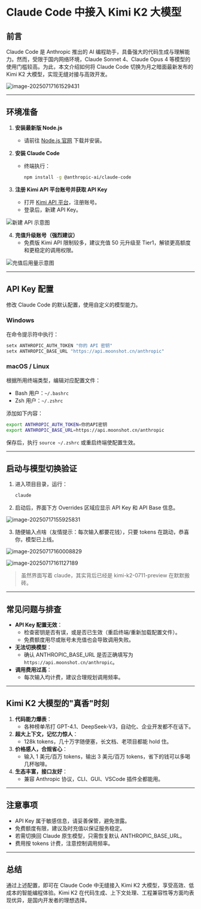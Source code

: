 # Claude Code 中接入 Kimi K2 大模型

## 前言

Claude Code 是 Anthropic 推出的 AI 编程助手，具备强大的代码生成与理解能力。然而，受限于国内网络环境，Claude Sonnet 4、Claude Opus 4 等模型的使用门槛较高。为此，本文介绍如何将 Claude Code 切换为月之暗面最新发布的 Kimi K2 大模型，实现无缝对接与高效开发。

![image-20250717161529431](./assets//image-20250717161529431.png)

---

## 环境准备

1. **安装最新版 Node.js**
   - 请前往 [Node.js 官网](https://nodejs.org/) 下载并安装。
2. **安装 Claude Code**

   - 终端执行：
     ```bash
     npm install -g @anthropic-ai/claude-code
     ```

3. **注册 Kimi API 平台账号并获取 API Key**
   - 打开 [Kimi API 平台](https://kimi.moonshot.cn/)，注册账号。
   - 登录后，新建 API Key。

![新建 API 示意图](./assets//image-20250717155709394.png)

4. **充值升级账号（强烈建议）**
   - 免费版 Kimi API 限制较多，建议充值 50 元升级至 Tier1，解锁更高额度和更稳定的调用权限。

![充值后用量示意图](./assets//image-20250717155753583.png)

---

## API Key 配置

修改 Claude Code 的默认配置，使用自定义的模型能力。

### Windows

在命令提示符中执行：

```cmd
setx ANTHROPIC_AUTH_TOKEN "你的 API 密钥"
setx ANTHROPIC_BASE_URL "https://api.moonshot.cn/anthropic"
```

### macOS / Linux

根据所用终端类型，编辑对应配置文件：

- Bash 用户：`~/.bashrc`
- Zsh 用户：`~/.zshrc`

添加如下内容：

```bash
export ANTHROPIC_AUTH_TOKEN=你的API密钥
export ANTHROPIC_BASE_URL=https://api.moonshot.cn/anthropic
```

保存后，执行 `source ~/.zshrc` 或重启终端使配置生效。

---

## 启动与模型切换验证

1. 进入项目目录，运行：
   ```bash
   claude
   ```
2. 启动后，界面下方 Overrides 区域应显示 API Key 和 API Base 信息。

![image-20250717155925831](./assets//image-20250717155925831.png)

3. 随便输入点啥（友情提示：每次输入都要花钱），只要 tokens 在跳动，恭喜你，模型已上线。

![image-20250717160008829](./assets//image-20250717160008829.png)

![image-20250717161127189](./assets//image-20250717161127189.png)

> 虽然界面写着 claude，其实背后已经是 kimi-k2-0711-preview 在默默搬砖。

---

## 常见问题与排查

- **API Key 配置无效**：
  - 检查密钥是否有误，或是否已生效（重启终端/重新加载配置文件）。
  - 免费额度用尽或账号未充值也会导致调用失败。
- **无法切换模型**：
  - 确认 ANTHROPIC_BASE_URL 是否正确填写为 `https://api.moonshot.cn/anthropic`。
- **调用费用过高**：
  - 每次输入均计费，建议合理规划调用频率。

---

## Kimi K2 大模型的"真香"时刻

1. **代码能力爆表**：
   - 各种榜单吊打 GPT-4.1、DeepSeek-V3，自动化、企业开发都不在话下。
2. **超大上下文，记忆力惊人**：
   - 128k tokens，几十万字随便塞，长文档、老项目都能 hold 住。
3. **价格感人，合规省心**：
   - 输入 1 美元/百万 tokens，输出 3 美元/百万 tokens，省下的钱可以多喝几杯咖啡。
4. **生态丰富，接口友好**：
   - 兼容 Anthropic 协议，CLI、GUI、VSCode 插件全都能用。

---

## 注意事项

- API Key 属于敏感信息，请妥善保管，避免泄露。
- 免费额度有限，建议及时充值以保证服务稳定。
- 若需切换回 Claude 原生模型，只需恢复默认 ANTHROPIC_BASE_URL。
- 费用按 tokens 计费，注意控制调用频率。

---

## 总结

通过上述配置，即可在 Claude Code 中无缝接入 Kimi K2 大模型，享受高效、低成本的智能编程体验。Kimi K2 在代码生成、上下文处理、工程兼容性等方面均表现优异，是国内开发者的理想选择。